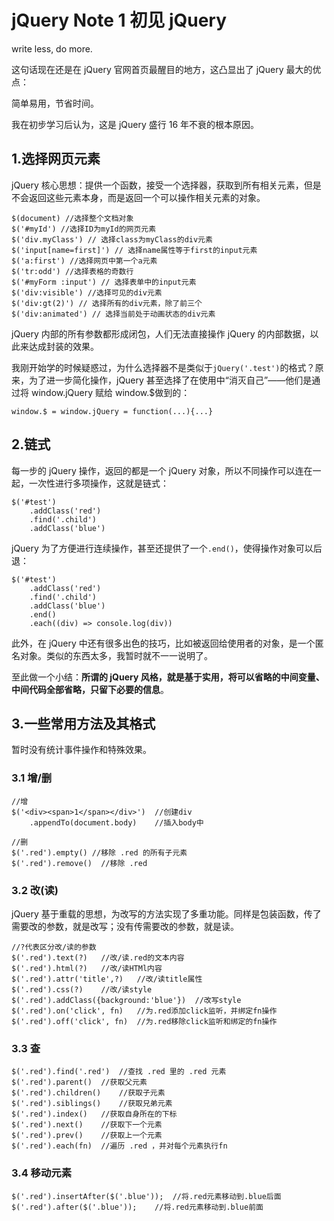 ﻿# jQuery Note 1 初见 jQuery

write less, do more.

这句话现在还是在 jQuery 官网首页最醒目的地方，这凸显出了 jQuery 最大的优点：

简单易用，节省时间。

我在初步学习后认为，这是 jQuery 盛行 16 年不衰的根本原因。

## 1.选择网页元素

jQuery 核心思想：提供一个函数，接受一个选择器，获取到所有相关元素，但是不会返回这些元素本身，而是返回一个可以操作相关元素的对象。

```JS
$(document) //选择整个文档对象
$('#myId') //选择ID为myId的网页元素
$('div.myClass') // 选择class为myClass的div元素
$('input[name=first]') // 选择name属性等于first的input元素
$('a:first') //选择网页中第一个a元素
$('tr:odd') //选择表格的奇数行
$('#myForm :input') // 选择表单中的input元素
$('div:visible') //选择可见的div元素
$('div:gt(2)') // 选择所有的div元素，除了前三个
$('div:animated') // 选择当前处于动画状态的div元素
```

jQuery 内部的所有参数都形成闭包，人们无法直接操作 jQuery 的内部数据，以此来达成封装的效果。

我刚开始学的时候疑惑过，为什么选择器不是类似于`jQuery('.test')`的格式？原来，为了进一步简化操作，jQuery 甚至选择了在使用中“消灭自己”——他们是通过将 window.jQuery 赋给 window.$做到的：

```JS
window.$ = window.jQuery = function(...){...}
```

## 2.链式

每一步的 jQuery 操作，返回的都是一个 jQuery 对象，所以不同操作可以连在一起，一次性进行多项操作，这就是链式：

```JS
$('#test')
    .addClass('red')
    .find('.child')
    .addClass('blue')
```

jQuery 为了方便进行连续操作，甚至还提供了一个`.end()`，使得操作对象可以后退：

```JS
$('#test')
    .addClass('red')
    .find('.child')
    .addClass('blue')
    .end()
    .each((div) => console.log(div))
```

此外，在 jQuery 中还有很多出色的技巧，比如被返回给使用者的对象，是一个匿名对象。类似的东西太多，我暂时就不一一说明了。

至此做一个小结：**所谓的 jQuery 风格，就是基于实用，将可以省略的中间变量、中间代码全部省略，只留下必要的信息**。

## 3.一些常用方法及其格式

暂时没有统计事件操作和特殊效果。

### 3.1 增/删

```JS
//增
$('<div><span>1</span></div>')  //创建div
    .appendTo(document.body)    //插入body中
```

```JS
//删
$('.red').empty() //移除 .red 的所有子元素
$('.red').remove()  //移除 .red
```

### 3.2 改(读)

jQuery 基于重载的思想，为改写的方法实现了多重功能。同样是包装函数，传了需要改的参数，就是改写；没有传需要改的参数，就是读。

```JS
//?代表区分改/读的参数
$('.red').text(?)   //改/读.red的文本内容
$('.red').html(?)   //改/读HTMl内容
$('.red').attr('title',?)   //改/读title属性
$('.red').css(?)    //改/读style
$('.red').addClass({background:'blue'})  //改写style
$('.red').on('click', fn)   //为.red添加click监听，并绑定fn操作
$('.red').off('click', fn)  //为.red移除click监听和绑定的fn操作
```

### 3.3 查

```JS
$('.red').find('.red')  //查找 .red 里的 .red 元素
$('.red').parent()  //获取父元素
$('.red').children()    //获取子元素
$('.red').siblings()    //获取兄弟元素
$('.red').index()   //获取自身所在的下标
$('.red').next()    //获取下一个元素
$('.red').prev()    //获取上一个元素
$('.red').each(fn)  //遍历 .red ，并对每个元素执行fn
```

### 3.4 移动元素

```JS
$('.red').insertAfter($('.blue'));  //将.red元素移动到.blue后面
$('.red').after($('.blue'));    //将.red元素移动到.blue前面
```
